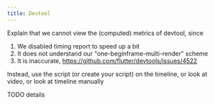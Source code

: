 ```yaml
---
title: Devtool
---
```


Explain that we cannot view the (computed) metrics of devtool, since

1. We disabled timing report to speed up a bit
2. It does not understand our "one-beginframe-multi-render" scheme
3. It is inaccurate, https://github.com/flutter/devtools/issues/4522

Instead, use the script (or create your script) on the timeline, or look at video, or look at timeline manually

TODO details
